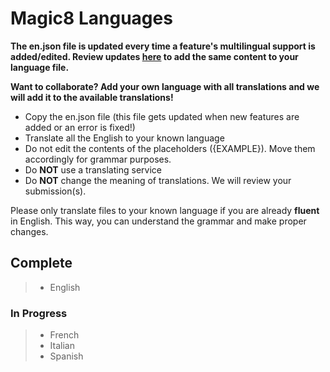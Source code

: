# Magic8 Languages

**The en.json file is updated every time a feature's multilingual support is added/edited. Review updates [here](https://github.com/Fyrlex/Magic8/commits/master/languages) to add the same content to your language file.**

**Want to collaborate? Add your own language with all translations and we will add it to the available translations!**
- Copy the en.json file (this file gets updated when new features are added or an error is fixed!)
- Translate all the English to your known language
- Do not edit the contents of the placeholders ({EXAMPLE}). Move them accordingly for grammar purposes.
- Do **NOT** use a translating service
- Do **NOT** change the meaning of translations. We will review your submission(s).

Please only translate files to your known language if you are already **fluent** in English. This way, you can understand the grammar and make proper changes.

## Complete
> - English

### In Progress
> - French
> - Italian
> - Spanish
